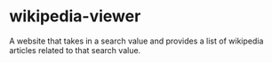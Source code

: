 # wikipedia-viewer

A website that takes in a search value and provides a list of wikipedia articles related to that search value.
